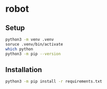 # robot

## Setup
```bash
python3 -m venv .venv
soruce .venv/bin/activate
which python
python3 -m pip --version
```

## Installation
```bash
python3 -m pip install -r requirements.txt
```